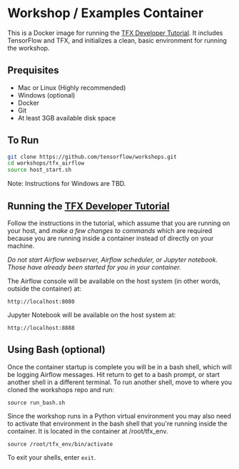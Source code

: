 # Workshop / Examples Container

This is a Docker image for running the
[TFX Developer Tutorial](https://www.tensorflow.org/tfx/tutorials/tfx/workshop).
It includes TensorFlow and TFX, and initializes a clean, basic environment for
running the workshop.

## Prequisites

* Mac or Linux (Highly recommended)
* Windows (optional)
* Docker
* Git
* At least 3GB available disk space

## To Run

```bash
git clone https://github.com/tensorflow/workshops.git
cd workshops/tfx_airflow
source host_start.sh
```

Note: Instructions for Windows are TBD.

## Running the [TFX Developer Tutorial](https://www.tensorflow.org/tfx/tutorials/tfx/workshop)

Follow the instructions in the tutorial, which assume that you are running on
your host, and *make a few changes to commands* which are required because you
are running inside a container instead of directly on your machine.

*Do not start Airflow webserver, Airflow scheduler, or Jupyter notebook. Those
have already been started for you in your container.*

The Airflow console will be available on the host system (in other words,
outside the container) at:

`http://localhost:8080`

Jupyter Notebook will be available on the host system at:

`http://localhost:8888`

## Using Bash (optional)

Once the container startup is complete you will be in a bash shell, which will
be logging Airflow messages.  Hit return to get to a bash prompt, or start
another shell in a different terminal. To run another shell, move to where you
cloned the workshops repo and run:

`source run_bash.sh`

Since the workshop runs in a Python virtual environment you may also need to
activate that environment in the bash shell that you're running inside the
container.  It is located in the container at /root/tfx_env.

`source /root/tfx_env/bin/activate`

To exit your shells, enter `exit`.

